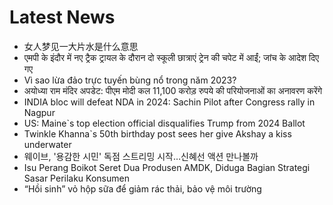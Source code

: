 # Latest News
-  女人梦见一大片水是什么意思
-  एमपी के इंदौर में नए ट्रैक ट्रायल के दौरान दो स्कूली छात्राएं ट्रेन की चपेट में आईं; जांच के आदेश दिए गए
-  Vì sao lừa đảo trực tuyến bùng nổ trong năm 2023?
-  अयोध्या राम मंदिर अपडेट: पीएम मोदी कल 11,100 करोड़ रुपये की परियोजनाओं का अनावरण करेंगे
-  INDIA bloc will defeat NDA in 2024: Sachin Pilot after Congress rally in Nagpur
-  US: Maine`s top election official disqualifies Trump from 2024 Ballot
-  Twinkle Khanna`s 50th birthday post sees her give Akshay a kiss underwater
-  웨이브, '용감한 시민' 독점 스트리밍 시작…신혜선 액션 만나볼까
-  Isu Perang Boikot Seret Dua Produsen AMDK, Diduga Bagian Strategi Sasar Perilaku Konsumen
-  “Hồi sinh” vỏ hộp sữa để giảm rác thải, bảo vệ môi trường
